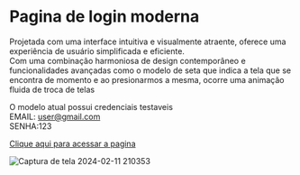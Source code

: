 # Pagina de login moderna

Projetada com uma interface intuitiva e visualmente atraente, oferece uma experiência de usuário simplificada e eficiente. <br>Com uma combinação harmoniosa de design contemporâneo e funcionalidades avançadas como o modelo de seta que indica a tela que se encontra de momento e ao presionarmos a mesma, ocorre uma animação fluida de troca de telas

O modelo atual possui credenciais testaveis
<br>EMAIL: user@gmail.com
<br>SENHA:123

<a href="https://exemplo.com" target="_blank">Clique aqui para acessar a pagina</a>

![Captura de tela 2024-02-11 210353](https://github.com/ArrozDoce007/Pagina-de-login-moderna/assets/143344186/9fea0b5e-053e-4b37-a79e-7bf9c8bae580)
